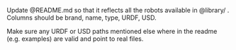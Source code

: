 Update @README.md so that it reflects all the robots available in @library/ . Columns should be brand, name, type, URDF, USD.

Make sure any URDF or USD paths mentioned else where in the readme (e.g. examples) are valid and point to real files.